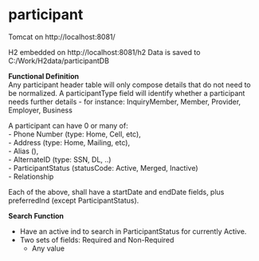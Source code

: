 # participant
Tomcat on http://localhost:8081/

H2 embedded on http://localhost:8081/h2
Data is saved to C:/Work/H2data/participantDB

<B>Functional Definition</B><BR/>
Any participant header table will only compose details that do not need to be normalized. A participantType field will identify whether a participant needs further details - for instance: InquiryMember, Member, Provider, Employer, Business </BR>

A participant can have 0 or many of: <BR/>
    - Phone Number (type: Home, Cell, etc), <BR/>
    - Address (type: Home, Mailing, etc), <BR/>
     - Alias (), <BR/>
     - AlternateID (type: SSN, DL, ..) <BR/>
     - ParticipantStatus (statusCode: Active, Merged, Inactive) <BR/>
     - Relationship <BR/>

Each of the above, shall have a startDate and endDate fields, plus preferredInd (except ParticipantStatus). <BR/>

<B>Search Function</B> <BR/>
- Have an active ind to search in ParticipantStatus for currently Active. 
- Two sets of fields: Required and Non-Required
     * Any value 
